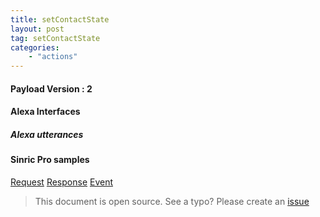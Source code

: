 ```yaml
---
title: setContactState
layout: post
tag: setContactState
categories: 
    - "actions"
---
```


#### Payload Version : 2 

#### Alexa Interfaces
 
##### Alexa utterances  

#### Sinric Pro samples
[Request]()
[Response]()
[Event]()

> This document is open source. See a typo? Please create an [issue](https://github.com/sinricpro/help-docs)


